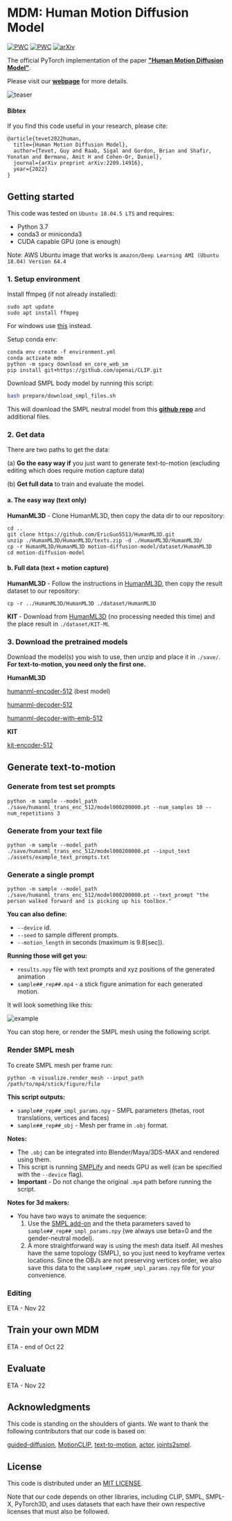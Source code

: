 # MDM: Human Motion Diffusion Model

[![PWC](https://img.shields.io/endpoint.svg?url=https://paperswithcode.com/badge/human-motion-diffusion-model/motion-synthesis-on-humanact12)](https://paperswithcode.com/sota/motion-synthesis-on-humanact12?p=human-motion-diffusion-model)
[![PWC](https://img.shields.io/endpoint.svg?url=https://paperswithcode.com/badge/human-motion-diffusion-model/motion-synthesis-on-humanml3d)](https://paperswithcode.com/sota/motion-synthesis-on-humanml3d?p=human-motion-diffusion-model)
[![arXiv](https://img.shields.io/badge/arXiv-<2209.14916>-<COLOR>.svg)](https://arxiv.org/abs/2209.14916)

The official PyTorch implementation of the paper [**"Human Motion Diffusion Model"**](https://arxiv.org/abs/2209.14916).

Please visit our [**webpage**](https://guytevet.github.io/mdm-page/) for more details.

![teaser](https://github.com/GuyTevet/mdm-page/raw/main/static/figures/github.gif)

#### Bibtex
If you find this code useful in your research, please cite:

```
@article{tevet2022human,
  title={Human Motion Diffusion Model},
  author={Tevet, Guy and Raab, Sigal and Gordon, Brian and Shafir, Yonatan and Bermano, Amit H and Cohen-Or, Daniel},
  journal={arXiv preprint arXiv:2209.14916},
  year={2022}
}
```

## Getting started

This code was tested on `Ubuntu 18.04.5 LTS` and requires:

* Python 3.7
* conda3 or miniconda3
* CUDA capable GPU (one is enough)

Note: AWS Ubuntu image that works is `amazon/Deep Learning AMI (Ubuntu 18.04) Version 64.4`

### 1. Setup environment

Install ffmpeg (if not already installed):

```shell
sudo apt update
sudo apt install ffmpeg
```
For windows use [this](https://www.geeksforgeeks.org/how-to-install-ffmpeg-on-windows/) instead.

Setup conda env:
```shell
conda env create -f environment.yml
conda activate mdm
python -m spacy download en_core_web_sm
pip install git+https://github.com/openai/CLIP.git
```

Download SMPL body model by running this script:

```bash
bash prepare/download_smpl_files.sh
```
This will download the SMPL neutral model from this [**github repo**](https://github.com/classner/up/blob/master/models/3D/basicModel_neutral_lbs_10_207_0_v1.0.0.pkl) and additional files.



### 2. Get data

There are two paths to get the data:

(a) **Go the easy way if** you just want to generate text-to-motion (excluding editing which does require motion capture data)

(b) **Get full data** to train and evaluate the model.


#### a. The easy way (text only)

**HumanML3D** - Clone HumanML3D, then copy the data dir to our repository:

```shell
cd ..
git clone https://github.com/EricGuo5513/HumanML3D.git
unzip ./HumanML3D/HumanML3D/texts.zip -d ./HumanML3D/HumanML3D/
cp -r HumanML3D/HumanML3D motion-diffusion-model/dataset/HumanML3D
cd motion-diffusion-model
```


#### b. Full data (text + motion capture)

**HumanML3D** - Follow the instructions in [HumanML3D](https://github.com/EricGuo5513/HumanML3D.git),
then copy the result dataset to our repository:

```shell
cp -r ../HumanML3D/HumanML3D ./dataset/HumanML3D
```

**KIT** - Download from [HumanML3D](https://github.com/EricGuo5513/HumanML3D.git) (no processing needed this time) and the place result in `./dataset/KIT-ML`


### 3. Download the pretrained models

Download the model(s) you wish to use, then unzip and place it in `./save/`. **For text-to-motion, you need only the first one.** 

**HumanML3D**

[humanml-encoder-512](https://drive.google.com/file/d/1PE0PK8e5a5j-7-Xhs5YET5U5pGh0c821/view?usp=sharing) (best model)

[humanml-decoder-512](https://drive.google.com/file/d/1q3soLadvVh7kJuJPd2cegMNY2xVuVudj/view?usp=sharing)

[humanml-decoder-with-emb-512](https://drive.google.com/file/d/1GnsW0K3UjuOkNkAWmjrGIUmeDDZrmPE5/view?usp=sharing)

**KIT**

[kit-encoder-512](https://drive.google.com/file/d/1SHCRcE0es31vkJMLGf9dyLe7YsWj7pNL/view?usp=sharing)

## Generate text-to-motion

### Generate from test set prompts

```shell
python -m sample --model_path ./save/humanml_trans_enc_512/model000200000.pt --num_samples 10 --num_repetitions 3
```

### Generate from your text file

```shell
python -m sample --model_path ./save/humanml_trans_enc_512/model000200000.pt --input_text ./assets/example_text_prompts.txt
```

### Generate a single prompt

```shell
python -m sample --model_path ./save/humanml_trans_enc_512/model000200000.pt --text_prompt "the person walked forward and is picking up his toolbox."
```

**You can also define:**
* `--device` id.
* `--seed` to sample different prompts.
* `--motion_length` in seconds (maximum is 9.8[sec]).

**Running those will get you:**

* `results.npy` file with text prompts and xyz positions of the generated animation
* `sample##_rep##.mp4` - a stick figure animation for each generated motion.

It will look something like this:

![example](assets/example_stick_fig.gif)

You can stop here, or render the SMPL mesh using the following script.

### Render SMPL mesh

To create SMPL mesh per frame run:

```shell
python -m visualize.render_mesh --input_path /path/to/mp4/stick/figure/file
```

**This script outputs:**
* `sample##_rep##_smpl_params.npy` - SMPL parameters (thetas, root translations, vertices and faces)
* `sample##_rep##_obj` - Mesh per frame in `.obj` format.

**Notes:**
* The `.obj` can be integrated into Blender/Maya/3DS-MAX and rendered using them.
* This script is running [SMPLify](https://smplify.is.tue.mpg.de/) and needs GPU as well (can be specified with the `--device` flag).
* **Important** - Do not change the original `.mp4` path before running the script.

**Notes for 3d makers:**
* You have two ways to animate the sequence:
  1. Use the [SMPL add-on](https://smpl.is.tue.mpg.de/index.html) and the theta parameters saved to `sample##_rep##_smpl_params.npy` (we always use beta=0 and the gender-neutral model).
  1. A more straightforward way is using the mesh data itself. All meshes have the same topology (SMPL), so you just need to keyframe vertex locations. 
     Since the OBJs are not preserving vertices order, we also save this data to the `sample##_rep##_smpl_params.npy` file for your convenience.

### Editing

ETA - Nov 22

## Train your own MDM

ETA - end of Oct 22

## Evaluate

ETA - Nov 22



## Acknowledgments

This code is standing on the shoulders of giants. We want to thank the following contributors
that our code is based on:

[guided-diffusion](https://github.com/openai/guided-diffusion), [MotionCLIP](https://github.com/GuyTevet/MotionCLIP), [text-to-motion](https://github.com/EricGuo5513/text-to-motion), [actor](https://github.com/Mathux/ACTOR), [joints2smpl](https://github.com/wangsen1312/joints2smpl).

## License
This code is distributed under an [MIT LICENSE](LICENSE).

Note that our code depends on other libraries, including CLIP, SMPL, SMPL-X, PyTorch3D, and uses datasets that each have their own respective licenses that must also be followed.

